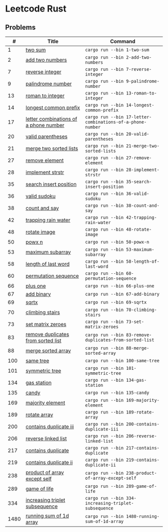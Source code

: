 
# Leetcode Rust

## Problems

| # | Title | Command |
| - | ----- | ------- |
| 1 | [two sum](src/bin/1-two-sum.rs) | `cargo run --bin 1-two-sum` |
| 2 | [add two numbers](src/bin/2-add-two-numbers.rs) | `cargo run --bin 2-add-two-numbers` |
| 7 | [reverse integer](src/bin/7-reverse-integer.rs) | `cargo run --bin 7-reverse-integer` |
| 9 | [palindrome number](src/bin/9-palindrome-number.rs) | `cargo run --bin 9-palindrome-number` |
| 13 | [roman to integer](src/bin/13-roman-to-integer.rs) | `cargo run --bin 13-roman-to-integer` |
| 14 | [longest common prefix](src/bin/14-longest-common-prefix.rs) | `cargo run --bin 14-longest-common-prefix` |
| 17 | [letter combinations of a phone number](src/bin/17-letter-combinations-of-a-phone-number.rs) | `cargo run --bin 17-letter-combinations-of-a-phone-number` |
| 20 | [valid parentheses](src/bin/20-valid-parentheses.rs) | `cargo run --bin 20-valid-parentheses` |
| 21 | [merge two sorted lists](src/bin/21-merge-two-sorted-lists.rs) | `cargo run --bin 21-merge-two-sorted-lists` |
| 27 | [remove element](src/bin/27-remove-element.rs) | `cargo run --bin 27-remove-element` |
| 28 | [implement strstr](src/bin/28-implement-strstr.rs) | `cargo run --bin 28-implement-strstr` |
| 35 | [search insert position](src/bin/35-search-insert-position.rs) | `cargo run --bin 35-search-insert-position` |
| 36 | [valid sudoku](src/bin/36-valid-sudoku.rs) | `cargo run --bin 36-valid-sudoku` |
| 38 | [count and say](src/bin/38-count-and-say.rs) | `cargo run --bin 38-count-and-say` |
| 42 | [trapping rain water](src/bin/42-trapping-rain-water.rs) | `cargo run --bin 42-trapping-rain-water` |
| 48 | [rotate image](src/bin/48-rotate-image.rs) | `cargo run --bin 48-rotate-image` |
| 50 | [powx n](src/bin/50-powx-n.rs) | `cargo run --bin 50-powx-n` |
| 53 | [maximum subarray](src/bin/53-maximum-subarray.rs) | `cargo run --bin 53-maximum-subarray` |
| 58 | [length of last word](src/bin/58-length-of-last-word.rs) | `cargo run --bin 58-length-of-last-word` |
| 60 | [permutation sequence](src/bin/60-permutation-sequence.rs) | `cargo run --bin 60-permutation-sequence` |
| 66 | [plus one](src/bin/66-plus-one.rs) | `cargo run --bin 66-plus-one` |
| 67 | [add binary](src/bin/67-add-binary.rs) | `cargo run --bin 67-add-binary` |
| 69 | [sqrtx](src/bin/69-sqrtx.rs) | `cargo run --bin 69-sqrtx` |
| 70 | [climbing stairs](src/bin/70-climbing-stairs.rs) | `cargo run --bin 70-climbing-stairs` |
| 73 | [set matrix zeroes](src/bin/73-set-matrix-zeroes.rs) | `cargo run --bin 73-set-matrix-zeroes` |
| 83 | [remove duplicates from sorted list](src/bin/83-remove-duplicates-from-sorted-list.rs) | `cargo run --bin 83-remove-duplicates-from-sorted-list` |
| 88 | [merge sorted array](src/bin/88-merge-sorted-array.rs) | `cargo run --bin 88-merge-sorted-array` |
| 100 | [same tree](src/bin/100-same-tree.rs) | `cargo run --bin 100-same-tree` |
| 101 | [symmetric tree](src/bin/101-symmetric-tree.rs) | `cargo run --bin 101-symmetric-tree` |
| 134 | [gas station](src/bin/134-gas-station.rs) | `cargo run --bin 134-gas-station` |
| 135 | [candy](src/bin/135-candy.rs) | `cargo run --bin 135-candy` |
| 169 | [majority element](src/bin/169-majority-element.rs) | `cargo run --bin 169-majority-element` |
| 189 | [rotate array](src/bin/189-rotate-array.rs) | `cargo run --bin 189-rotate-array` |
| 200 | [contains duplicate iii](src/bin/200-contains-duplicate-iii.rs) | `cargo run --bin 200-contains-duplicate-iii` |
| 206 | [reverse linked list](src/bin/206-reverse-linked-list.rs) | `cargo run --bin 206-reverse-linked-list` |
| 217 | [contains duplicate](src/bin/217-contains-duplicate.rs) | `cargo run --bin 217-contains-duplicate` |
| 219 | [contains duplicate ii](src/bin/219-contains-duplicate-ii.rs) | `cargo run --bin 219-contains-duplicate-ii` |
| 238 | [product of array except self](src/bin/238-product-of-array-except-self.rs) | `cargo run --bin 238-product-of-array-except-self` |
| 289 | [game of life](src/bin/289-game-of-life.rs) | `cargo run --bin 289-game-of-life` |
| 334 | [increasing triplet subsequence](src/bin/334-increasing-triplet-subsequence.rs) | `cargo run --bin 334-increasing-triplet-subsequence` |
| 1480 | [running sum of 1d array](src/bin/1480-running-sum-of-1d-array.rs) | `cargo run --bin 1480-running-sum-of-1d-array` |


